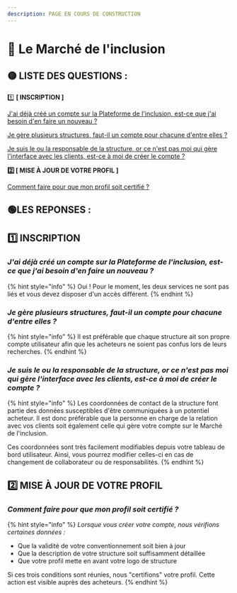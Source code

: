 ```yaml
---
description: PAGE EN COURS DE CONSTRUCTION
---
```


# 🛒 Le Marché de l'inclusion

## 🟡 LISTE DES QUESTIONS  :

1️⃣ **\[ INSCRIPTION \]**

[J'ai déjà créé un compte sur la Plateforme de l'inclusion, est-ce que j'ai besoin d'en faire un nouveau ?](le-marche-de-linclusion.md#jai-deja-cree-un-compte-sur-la-plateforme-de-linclusion-est-ce-que-jai-besoin-den-faire-un-nouveau)

[Je gère plusieurs structures, faut-il un compte pour chacune d'entre elles ?](le-marche-de-linclusion.md#je-gere-plusieurs-structures-faut-il-un-compte-pour-chacune-dentre-elles)

[Je suis le ou la responsable de la structure, or ce n'est pas moi qui gère l'interface avec les clients, est-ce à moi de créer le compte ?](le-marche-de-linclusion.md#je-suis-le-ou-la-responsable-de-la-structure-or-ce-nest-pas-moi-qui-gere-linterface-avec-les-clients-est-ce-a-moi-de-creer-le-compte)

**2️⃣ \[ MISE À JOUR DE VOTRE PROFIL \]**

[Comment faire pour que mon profil soit certifié ?](le-marche-de-linclusion.md#comment-faire-pour-que-mon-profil-soit-certifie)

## 🟢LES REPONSES : 

## 1️⃣ INSCRIPTION

### _J'ai déjà créé un compte sur la Plateforme de l'inclusion, est-ce que j'ai besoin d'en faire un nouveau ?_

{% hint style="info" %}
Oui ! Pour le moment, les deux services ne sont pas liés et vous devez disposer d'un accès différent. 
{% endhint %}

### _Je gère plusieurs structures, faut-il un compte pour chacune d'entre elles ?_

{% hint style="info" %}
Il est préférable que chaque structure ait son propre compte utilisateur afin que les acheteurs ne soient pas confus lors de leurs recherches.
{% endhint %}

### _Je suis le ou la responsable de la structure, or ce n'est pas moi qui gère l'interface avec les clients, est-ce à moi de créer le compte ?_

{% hint style="info" %}
Les coordonnées de contact de la structure font partie des données susceptibles d'être communiquées à un potentiel acheteur. Il est donc préférable que la personne en charge de la relation avec vos clients soit également celle qui gère votre compte sur le Marché de l'inclusion.

Ces coordonnées sont très facilement modifiables depuis votre tableau de bord utilisateur. Ainsi, vous pourrez modifier celles-ci en cas de changement de collaborateur ou de responsabilités.
{% endhint %}

## 2️⃣ MISE À JOUR DE VOTRE PROFIL

### _Comment faire pour que mon profil soit certifié ?_

{% hint style="info" %}
_Lorsque vous créer votre compte, nous vérifions certaines données :_

* Que la validité de votre conventionnement soit bien à jour
* Que la description de votre structure soit suffisamment détaillée
* Que votre profil mette en avant votre logo de structure

Si ces trois conditions sont réunies, nous "certifions" votre profil. Cette action est visible auprès des acheteurs.
{% endhint %}

